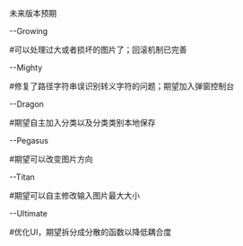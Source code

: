未来版本预期

--Growing

#可以处理过大或者损坏的图片了；回滚机制已完善

--Mighty

#修复了路径字符串误识别转义字符的问题；期望加入弹窗控制台

--Dragon

#期望自主加入分类以及分类类别本地保存

--Pegasus

#期望可以改变图片方向

--Titan

#期望可以自主修改输入图片最大大小

--Ultimate

#优化UI，期望拆分成分散的函数以降低耦合度